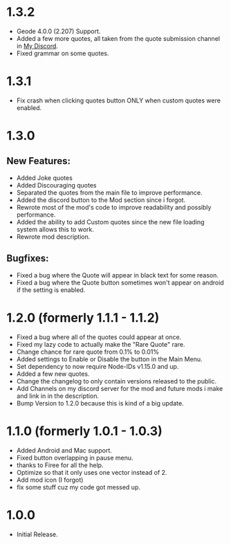 # 1.3.2
- Geode 4.0.0 (2.207) Support.
- Added a few more quotes, all taken from the quote submission channel in [My Discord]((https://discord.gg/wThzkVxKuF)).
- Fixed grammar on some quotes.

# 1.3.1
- Fix crash when clicking quotes button ONLY when custom quotes were enabled.

# 1.3.0
## New Features:
- Added Joke quotes
- Added Discouraging quotes
- Separated the quotes from the main file to improve performance.
- Added the discord button to the Mod section since i forgot.
- Rewrote most of the mod's code to improve readability and possibly performance.
- Added the ability to add Custom quotes since the new file loading system allows this to work.
- Rewrote mod description.

## Bugfixes:
- Fixed a bug where the Quote will appear in black text for some reason.
- Fixed a bug where the Quote button sometimes won't appear on android if the setting is enabled.

# 1.2.0 (formerly 1.1.1 - 1.1.2)
- Fixed a bug where all of the quotes could appear at once.
- Fixed my lazy code to actually make the "Rare Quote" rare.
- Change chance for rare quote from 0.1% to 0.01%
- Added settings to Enable or Disable the button in the Main Menu.
- Set dependency to now require Node-IDs v1.15.0 and up.
- Added a few new quotes.
- Change the changelog to only contain versions released to the public.
- Add Channels on my discord server for the mod and future mods i make and link in in the description.
- Bump Version to 1.2.0 because this is kind of a big update.

# 1.1.0 (formerly 1.0.1 - 1.0.3)
- Added Android and Mac support.
- Fixed button overlapping in pause menu.
- thanks to Firee for all the help.
- Optimize so that it only uses one vector instead of 2.
- Add mod icon (I forgot)
- fix some stuff cuz my code got messed up.

# 1.0.0
- Initial Release.